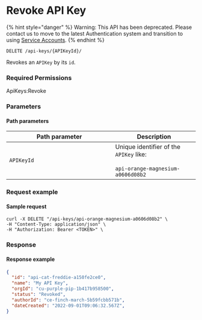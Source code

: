 # Revoke API Key

{% hint style="danger" %}
Warning: This API has been deprecated.  Please contact us to move to the latest Authentication system and transition to using [Service Accounts](../../../authentication/service-account-management/).&#x20;
{% endhint %}

`DELETE /api-keys/{APIKeyId}/`

Revokes an `APIKey` by its `id`.

### Required Permissions <a href="#scopes" id="scopes"></a>

ApiKeys:Revoke

### Parameters <a href="#request-body" id="request-body"></a>

#### Path parameters <a href="#path-parameters" id="path-parameters"></a>

<table><thead><tr><th width="266">Path parameter</th><th>Description</th></tr></thead><tbody><tr><td><code>APIKeyId</code></td><td>Unique identifier of the <code>APIKey</code> like:<br><br><code>api-orange-magnesium-a0606d08b2</code></td></tr></tbody></table>

### Request example <a href="#request-example.1" id="request-example.1"></a>

#### Sample request <a href="#sample-request" id="sample-request"></a>

```shell
curl -X DELETE "/api-keys/api-orange-magnesium-a0606d08b2" \
-H "Content-Type: application/json" \
-H "Authorization: Bearer <TOKEN>" \
```

### Response <a href="#response" id="response"></a>

#### Response example <a href="#response-example" id="response-example"></a>

```json
{
  "id": "api-cat-freddie-a150fe2ce0",
  "name": "My API Key",
  "orgId": "cu-purple-pip-1b417b958500",
  "status": "Revoked",
  "authorId": "ce-finch-march-5b59fcbb571b",
  "dateCreated": "2022-09-01T09:06:32.567Z",
}
```
